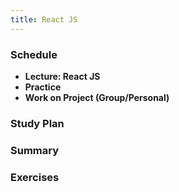 ```yaml
---
title: React JS
---
```


### Schedule

  - **Lecture: React JS**
  - **Practice**
  - **Work on Project (Group/Personal)**

### Study Plan

### Summary

### Exercises